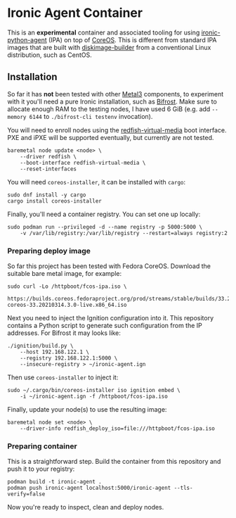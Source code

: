 # Ironic Agent Container

This is an **experimental** container and associated tooling for using
[ironic-python-agent](https://docs.openstack.org/ironic-python-agent/latest/)
(IPA) on top of [CoreOS](https://docs.fedoraproject.org/en-US/fedora-coreos/).
This is different from standard IPA images that are built with
[diskimage-builder](https://docs.openstack.org/diskimage-builder/latest/) from
a conventional Linux distribution, such as CentOS.

## Installation

So far it has **not** been tested with other [Metal3](http://metal3.io/)
components, to experiment with it you'll need a pure Ironic installation, such
as [Bifrost](https://docs.openstack.org/bifrost/latest/). Make sure to allocate
enough RAM to the testing nodes, I have used 6 GiB (e.g. add `--memory 6144` to
`./bifrost-cli testenv` invocation).

You will need to enroll nodes using the
[redfish-virtual-media](https://docs.openstack.org/ironic/latest/admin/drivers/redfish.html#virtual-media-boot)
boot interface. PXE and iPXE will be supported eventually, but currently are
not tested.

```
baremetal node update <node> \
    --driver redfish \
    --boot-interface redfish-virtual-media \
    --reset-interfaces
```

You will need `coreos-installer`, it can be installed with `cargo`:

```
sudo dnf install -y cargo
cargo install coreos-installer
```

Finally, you'll need a container registry. You can set one up locally:

```
sudo podman run --privileged -d --name registry -p 5000:5000 \
    -v /var/lib/registry:/var/lib/registry --restart=always registry:2
```

### Preparing deploy image

So far this project has been tested with Fedora CoreOS. Download the suitable
bare metal image, for example:

```
sudo curl -Lo /httpboot/fcos-ipa.iso \
    https://builds.coreos.fedoraproject.org/prod/streams/stable/builds/33.20210314.3.0/x86_64/fedora-coreos-33.20210314.3.0-live.x86_64.iso
```

Next you need to inject the Ignition configuration into it. This repository
contains a Python script to generate such configuration from the IP addresses.
For Bifrost it may looks like:

```
./ignition/build.py \
    --host 192.168.122.1 \
    --registry 192.168.122.1:5000 \
    --insecure-registry > ~/ironic-agent.ign
```

Then use `coreos-installer` to inject it:

```
sudo ~/.cargo/bin/coreos-installer iso ignition embed \
    -i ~/ironic-agent.ign -f /httpboot/fcos-ipa.iso
```

Finally, update your node(s) to use the resulting image:

```
baremetal node set <node> \
    --driver-info redfish_deploy_iso=file:///httpboot/fcos-ipa.iso
```

### Preparing container

This is a straightforward step. Build the container from this repository and
push it to your registry:

```
podman build -t ironic-agent .
podman push ironic-agent localhost:5000/ironic-agent --tls-verify=false
```

Now you're ready to inspect, clean and deploy nodes.
